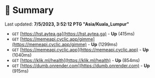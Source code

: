 # 📖 Summary
Last updated: **7/5/2023, 3:52:12 PTG "Asia/Kuala_Lumpur"**

- `GET` [https://hst.aytea.ga](https://hst.aytea.ga) - **Up** (415ms)
- `GET` [https://memeapi.cyclic.app/gimme](https://memeapi.cyclic.app/gimme) - **Up** (1299ms)
- `GET` [https://memeapi.cyclic.app](https://memeapi.cyclic.app) - **Up** (1040ms)
- `GET` [https://klik.ml/health](https://klik.ml/health) - **Up** (854ms)
- `GET` [https://dumb.onrender.com](https://dumb.onrender.com) - **Up** (915ms)
